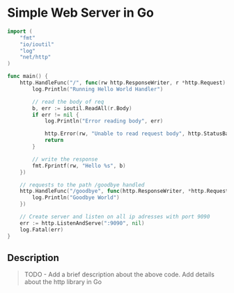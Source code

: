 # Simple Web Server in Go

``` Go
import (
	"fmt"
	"io/ioutil"
	"log"
	"net/http"
)

func main() {
	http.HandleFunc("/", func(rw http.ResponseWriter, r *http.Request) {
		log.Println("Running Hello World Handler")

		// read the body of req
		b, err := ioutil.ReadAll(r.Body)
		if err != nil {
			log.Println("Error reading body", err)

			http.Error(rw, "Unable to read request body", http.StatusBadRequest)
			return
		}

		// write the response
		fmt.Fprintf(rw, "Hello %s", b)
	})

	// requests to the path /goodbye handled
	http.HandleFunc("/goodbye", func(http.ResponseWriter, *http.Request) {
		log.Println("Goodbye World")
	})

	// Create server and listen on all ip adresses with port 9090
	err := http.ListenAndServe(":9090", nil)
	log.Fatal(err)
}
```

## Description 

> TODO - Add a brief description about the above code. Add details about the http library in Go